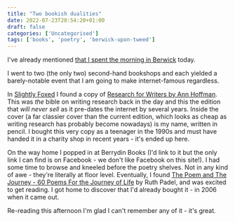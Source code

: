 ```yaml
---
title: "Two bookish dualities"
date: 2022-07-23T20:54:20+01:00
draft: false
categories: ['Uncategorised']
tags: ['books', 'poetry', 'berwick-upon-tweed']
---
```


I've already mentioned [that I spent the morning in Berwick](../saturday_in_berwick) today.

I went to two (the only two) second-hand bookshops and each yielded a barely-notable event that I am going to make internet-famous regardless.

In [Slightly Foxed](https://www.slightlyfoxedberwick.co.uk/) I found a copy of [Research for Writers by Ann Hoffman](https://www.amazon.co.uk/RESEARCH-WRITERS-Writing-Handbooks-HOFFMANN/dp/0713665769). This was *the* bible on writing research back in the day and this the edition that *will never sell* as it pre-dates the internet by several years. Inside the cover (a far classier cover than the current edition, which looks as cheap as writing research has probably become nowadays) is my name, written in pencil. I bought this very copy as a teenager in the 1990s and must have handed it in a charity shop in recent years - it's ended up here.

On the way home I popped in at Berrydin Books (I'd link to it but the only link I can find is on Facebook - we don't like Facebook on this site!). I had some time to browse and kneeled before the poetry shelves. Not in any kind of awe - they're literally at floor level.  Eventually, I found [The Poem and The Journey - 60 Poems For the Journey of Life](https://www.amazon.co.uk/Poem-Journey-Sixty-Poems-Along/dp/0099492946) by Ruth Padel, and was excited to get reading. I got home to discover that I'd already bought it - in 2006 when it came out.

Re-reading this afternoon I'm glad I can't remember any of it - it's great.
